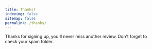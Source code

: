 ```yaml
---
title: Thanks!
indexing: false
sitemap: false
permalink: /thanks/
---
```

Thanks for signing up, you'll never miss another review. Don't forget to check your spam folder.

